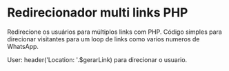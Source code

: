 # Redirecionador multi links PHP
Redirecione os usuários para múltiplos links com PHP.
Código simples para direcionar visitantes para um loop de links como varios numeros de WhatsApp.

User: header('Location: '.$gerarLink) para direcionar o usuario.
